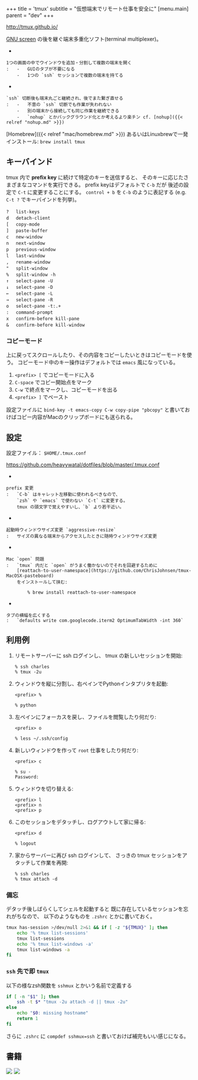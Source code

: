 +++
title = 'tmux'
subtitle = "仮想端末でリモート仕事を安全に"
[menu.main]
  parent = "dev"
+++

<http://tmux.github.io/>

[GNU screen](http://www.gnu.org/software/screen/)
の後を継ぐ端末多重化ソフト(terminal multiplexer)。

-   

    1つの画面の中でウインドウを追加・分割して複数の端末を開く
    :   -   GUIのタブが不要になる
        -   1つの `ssh` セッションで複数の端末を持てる

-   

    `ssh` 切断後も端末丸ごと継続され、後でまた繋ぎ直せる
    :   -   不意の `ssh` 切断でも作業が失われない
        -   別の端末から接続しても同じ作業を継続できる
        -   `nohup` とかバックグラウンド化とか考えるより楽チン cf. [nohup]({{< relref "nohup.md" >}})

[Homebrew]({{< relref "mac/homebrew.md" >}}) あるいはLinuxbrewで一発インストール:
`brew install tmux`

## キーバインド

tmux 内で **prefix key** に続けて特定のキーを送信すると、
そのキーに応じたさまざまなコマンドを実行できる。
prefix keyはデフォルトで `C-b` だが
後述の設定で `C-t` に変更することにする。
`control + b` を `C-b` のように表記する
(e.g. `C-t ?` でキーバインドを列挙)。

    ? 　list-keys
    d 　detach-client
    [ 　copy-mode
    ] 　paste-buffer
    c 　new-window
    n 　next-window
    p 　previous-window
    l 　last-window
    , 　rename-window
    " 　split-window
    % 　split-window -h
    ↑ 　select-pane -U
    ↓ 　select-pane -D
    ← 　select-pane -L
    → 　select-pane -R
    o 　select-pane -t:.+
    : 　command-prompt
    x 　confirm-before kill-pane
    & 　confirm-before kill-window

### コピーモード

上に戻ってスクロールしたり、その内容をコピーしたいときはコピーモードを使う。
コピーモード中のキー操作はデフォルトでは `emacs` 風になっている。

1.  `<prefix> [` でコピーモードに入る
2.  `C-space` でコピー開始点をマーク
3.  `C-w` で終点をマークし、コピーモードを出る
4.  `<prefix> ]` でペースト

設定ファイルに
`bind-key -t emacs-copy C-w copy-pipe "pbcopy"`
と書いておけばコピー内容がMacのクリップボードにも送られる。

## 設定

設定ファイル： `$HOME/.tmux.conf`

<https://github.com/heavywatal/dotfiles/blob/master/.tmux.conf>

-   

    prefix 変更
    :   `C-b` はキャレット左移動に使われるべきなので、
        `zsh` や `emacs` で使わない `C-t` に変更する。
        tmux の頭文字で覚えやすいし、`b` より若干近い。

-   

    起動時ウィンドウサイズ変更 `aggressive-resize`
    :   サイズの異なる端末からアクセスしたときに随時ウィンドウサイズ変更

-   

    Mac `open` 問題
    :   `tmux` 内だと `open` がうまく働かないのでそれを回避するために
        [reattach-to-user-namespace](https://github.com/ChrisJohnsen/tmux-MacOSX-pasteboard)
        をインストールして挟む:

            % brew install reattach-to-user-namespace

-   

    タブの横幅を広くする
    :   `defaults write com.googlecode.iterm2 OptimumTabWidth -int 360`

## 利用例

1.  リモートサーバーに ssh ログインし、
    tmux の新しいセッションを開始:

        % ssh charles
        % tmux -2u

2.  ウィンドウを縦に分割し、右ペインでPythonインタプリタを起動:

        <prefix> %

        % python

3.  左ペインにフォーカスを戻し、ファイルを閲覧したり何だり:

        <prefix> o

        % less ~/.ssh/config

4.  新しいウィンドウを作って `root` 仕事をしたり何だり:

        <prefix> c

        % su -
        Password:

5.  ウィンドウを切り替える:

        <prefix> l
        <prefix> n
        <prefix> p

6.  このセッションをデタッチし、ログアウトして家に帰る:

        <prefix> d

        % logout

7.  家からサーバーに再び ssh ログインして、
    さっきの tmux セッションをアタッチして作業を再開:

        % ssh charles
        % tmux attach -d

### 備忘

デタッチ後しばらくしてシェルを起動すると
既に存在しているセッションを忘れがちなので、
以下のようなものを `.zshrc` とかに書いておく。

```sh
tmux has-session >/dev/null 2>&1 && if [ -z "${TMUX}" ]; then
    echo '% tmux list-sessions'
    tmux list-sessions
    echo '% tmux list-windows -a'
    tmux list-windows -a
fi
```

### `ssh` 先で即 `tmux`

以下の様なzsh関数を `sshmux` とかいう名前で定義する

```sh
if [ -n "$1" ]; then
    ssh -t $* "tmux -2u attach -d || tmux -2u"
else
    echo "$0: missing hostname"
    return 1
fi
```

さらに `.zshrc` に `compdef sshmux=ssh`
と書いておけば補完もいい感じになる。

## 書籍

<a href="http://www.amazon.co.jp/gp/product/B00A4I3ZVY/ref=as_li_ss_il?ie=UTF8&camp=247&creative=7399&creativeASIN=B00A4I3ZVY&linkCode=as2&tag=heavywatal-22"><img border="0" src="http://ws-fe.amazon-adsystem.com/widgets/q?_encoding=UTF8&ASIN=B00A4I3ZVY&Format=_SL160_&ID=AsinImage&MarketPlace=JP&ServiceVersion=20070822&WS=1&tag=heavywatal-22" ></a><img src="http://ir-jp.amazon-adsystem.com/e/ir?t=heavywatal-22&l=as2&o=9&a=B00A4I3ZVY" width="1" height="1" border="0" alt="" style="border:none !important; margin:0px !important;" />
<a href="http://www.amazon.co.jp/gp/product/178398516X/ref=as_li_ss_il?ie=UTF8&camp=247&creative=7399&creativeASIN=178398516X&linkCode=as2&tag=heavywatal-22"><img border="0" src="http://ws-fe.amazon-adsystem.com/widgets/q?_encoding=UTF8&ASIN=178398516X&Format=_SL160_&ID=AsinImage&MarketPlace=JP&ServiceVersion=20070822&WS=1&tag=heavywatal-22" ></a><img src="http://ir-jp.amazon-adsystem.com/e/ir?t=heavywatal-22&l=as2&o=9&a=178398516X" width="1" height="1" border="0" alt="" style="border:none !important; margin:0px !important;" />
